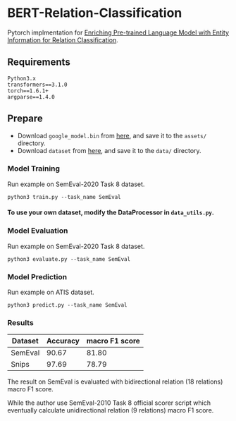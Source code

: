 # BERT-Relation-Classification
Pytorch implmentation for [Enriching Pre-trained Language Model with Entity Information for Relation Classification](https://arxiv.org/abs/1905.08284).

## Requirements
```
Python3.x
transformers==3.1.0
torch==1.6.1+
argparse==1.4.0

```

## Prepare

* Download ``google_model.bin`` from [here](https://drive.google.com/drive/folders/11i463eaaVvBrulLzSmUHdjFRgO_txBnU?usp=sharing), and save it to the ``assets/`` directory.
* Download ``dataset`` from [here](https://drive.google.com/drive/folders/1X2VcAbJ89Oj7VTsTMh7jRuuXh1zcjTpO?usp=sharing), and save it to the ``data/`` directory.

### Model Training

Run example on SemEval-2020 Task 8 dataset.
```
python3 train.py --task_name SemEval
```
#### To use your own dataset,  modify the DataProcessor in ``data_utils.py``.

### Model Evaluation

Run example on SemEval-2020 Task 8 dataset.
```
python3 evaluate.py --task_name SemEval
```

### Model Prediction

Run example on ATIS dataset.
```
python3 predict.py --task_name SemEval
```

### Results


|Dataset        |Accuracy |macro F1 score |
|-------------|------------|------------|
|SemEval |   90.67  | 81.80     |
|Snips|     97.69 |  78.79 |

The result on SemEval is evaluated with bidirectional relation (18 relations) macro F1 score.

While the author use SemEval-2010 Task 8 official scorer script which eventually calculate unidirectional relation (9 relations) macro F1 score.
